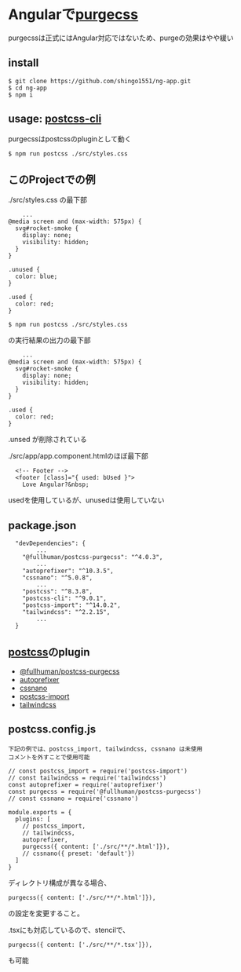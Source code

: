 # Angularで[purgecss](https://purgecss.com/)

purgecssは正式にはAngular対応ではないため、purgeの効果はやや緩い

## install

```
$ git clone https://github.com/shingo1551/ng-app.git
$ cd ng-app
$ npm i
```

## usage: [postcss-cli](https://github.com/postcss/postcss-cli)

purgecssはpostcssのpluginとして動く

```
$ npm run postcss ./src/styles.css
```

## このProjectでの例

./src/styles.css の最下部
```
    ...
@media screen and (max-width: 575px) {
  svg#rocket-smoke {
    display: none;
    visibility: hidden;
  }
}

.unused {
  color: blue;
}

.used {
  color: red;
}
```

```
$ npm run postcss ./src/styles.css
```
の実行結果の出力の最下部
```
    ...
@media screen and (max-width: 575px) {
  svg#rocket-smoke {
    display: none;
    visibility: hidden;
  }
}

.used {
  color: red;
}
```
.unsed が削除されている

./src/app/app.component.htmlのほぼ最下部

```
  <!-- Footer -->
  <footer [class]="{ used: bUsed }">
    Love Angular?&nbsp;
```

usedを使用しているが、unusedは使用していない


## package.json

```
  "devDependencies": {
        ...
    "@fullhuman/postcss-purgecss": "^4.0.3",
        ...
    "autoprefixer": "^10.3.5",
    "cssnano": "^5.0.8",
        ...
    "postcss": "^8.3.8",
    "postcss-cli": "^9.0.1",
    "postcss-import": "^14.0.2",
    "tailwindcss": "^2.2.15",
        ...
  }
  ```

## [postcss](https://github.com/postcss/postcss)のplugin

- [@fullhuman/postcss-purgecss](https://github.com/FullHuman/postcss-purgecss)
- [autoprefixer](https://github.com/postcss/autoprefixer)
- [cssnano](https://cssnano.co)
- [postcss-import](https://github.com/postcss/postcss-import)
- [tailwindcss](https://tailwindcss.com)

## postcss.config.js

    下記の例では、postcss_import, tailwindcss, cssnano は未使用
    コメントを外すことで使用可能

```
// const postcss_import = require('postcss-import')
// const tailwindcss = require('tailwindcss')
const autoprefixer = require('autoprefixer')
const purgecss = require('@fullhuman/postcss-purgecss')
// const cssnano = require('cssnano')

module.exports = {
  plugins: [
    // postcss_import,
    // tailwindcss,
    autoprefixer,
    purgecss({ content: ['./src/**/*.html']}),
    // cssnano({ preset: 'default'})
  ]
}
```

ディレクトリ構成が異なる場合、

    purgecss({ content: ['./src/**/*.html']}),

の設定を変更すること。

.tsxにも対応しているので、stencilで、

    purgecss({ content: ['./src/**/*.tsx']}),

も可能
